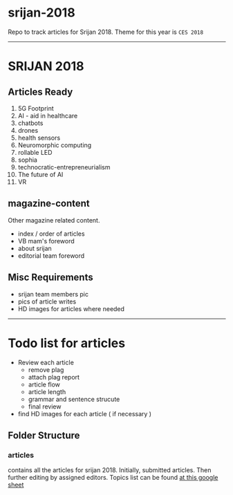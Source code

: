 # srijan-2018
Repo to track articles for Srijan 2018. 
Theme for this year is `CES 2018`

-----
# SRIJAN 2018

## Articles Ready

1. 5G Footprint
2. AI - aid in healthcare
3. chatbots
4. drones
5. health sensors
6. Neuromorphic computing
7. rollable LED
8. sophia
9. technocratic-entrepreneurialism
10. The future of AI
11. VR

## magazine-content

Other magazine related content.
 
- index / order of articles
- VB mam's foreword
- about srijan
- editorial team foreword

## Misc Requirements

- srijan team members pic
- pics of article writes
- HD images for articles where needed

------

# Todo list for articles

- Review each article
    + remove plag
    + attach plag report
    + article flow
    + article length
    + grammar and sentence strucute
    + final review
- find HD images for each article ( if necessary ) 

## Folder Structure

### articles
contains all the articles for srijan 2018. Initially, submitted articles.
Then further editing by assigned editors.
Topics list can be found [at this google sheet](https://docs.google.com/spreadsheets/d/1JUpIZ1Z0gUs8wwGHGXY0H6YHpObDigwJHxFby4myIqo/edit#gid=0)
